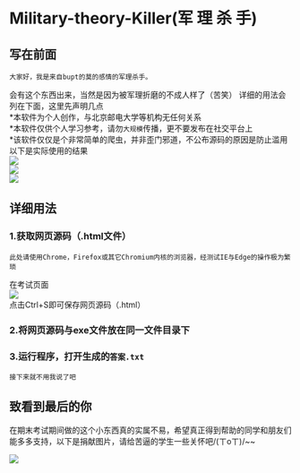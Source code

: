 # Military-theory-Killer(军 理 杀 手)
## 写在前面
    大家好，我是来自bupt的莫的感情的军理杀手。
会有这个东西出来，当然是因为被军理折磨的不成人样了（苦笑）
详细的用法会列在下面，这里先声明几点<br>
*本软件为个人创作，与北京邮电大学等机构无任何关系<br>
*本软件仅供个人学习参考，请勿`大规模`传播，更不要发布在社交平台上<br>
*该软件仅仅是个非常简单的爬虫，并非歪门邪道，不公布源码的原因是防止滥用<br>
以下是实际使用的结果<br>
![](https://github.com/FAWC-bupt/img/blob/master/1.png)<br>
![](https://github.com/FAWC-bupt/img/blob/master/2.png)<br>
![](https://github.com/FAWC-bupt/img/blob/master/3.png)<br>

## 详细用法
### 1.获取网页源码（.html文件）
    此处请使用Chrome，Firefox或其它Chromium内核的浏览器，经测试IE与Edge的操作极为繁琐
在考试页面<br>
![](https://github.com/FAWC-bupt/img/blob/master/5.jpg)<br>
点击Ctrl+S即可保存网页源码（.html）
### 2.将网页源码与exe文件放在同一文件目录下
### 3.运行程序，打开生成的`答案.txt`
    接下来就不用我说了吧
## 致看到最后的你
在期末考试期间做的这个小东西真的实属不易，希望真正得到帮助的同学和朋友们能多多支持，以下是捐献图片，请给苦逼的学生一些关怀吧/(ㄒoㄒ)/~~<br>

![](https://github.com/FAWC-bupt/img/blob/master/4.jpg)<br>
